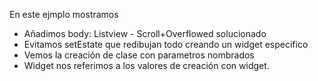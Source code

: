 En este ejmplo mostramos
 - Añadimos body: Listview - Scroll+Overflowed solucionado
 - Evitamos setEstate que redibujan todo creando un widget especifico
 - Vemos la creación de clase con parametros nombrados
 - Widget nos referimos a los valores de creación con widget.